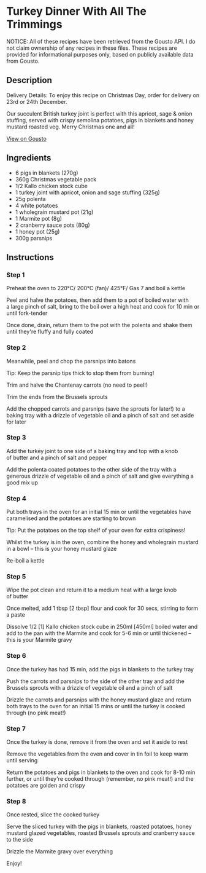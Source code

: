 # Turkey Dinner With All The Trimmings

NOTICE: All of these recipes have been retrieved from the Gousto API. I do not claim ownership of any recipes in these files. These recipes are provided for informational purposes only, based on publicly available data from Gousto.

## Description

Delivery Details: To enjoy this recipe on Christmas Day, order for delivery on 23rd or 24th December.

Our succulent British turkey joint is perfect with this apricot, sage & onion stuffing, served with crispy semolina potatoes, pigs in blankets and honey mustard roasted veg. Merry Christmas one and all!

[View on Gousto](https://www.gousto.co.uk/recipes/cookbook/turkey-dinner-with-all-the-trimmings)

## Ingredients

- 6 pigs in blankets (270g)
- 360g Christmas vegetable pack
- 1/2 Kallo chicken stock cube
- 1 turkey joint with apricot, onion and sage stuffing (325g)
- 25g polenta
- 4 white potatoes
- 1 wholegrain mustard pot (21g)
- 1 Marmite pot (8g)
- 2 cranberry sauce pots (80g)
- 1 honey pot (25g)
- 300g parsnips

## Instructions


### Step 1

Preheat the oven to 220°C/ 200°C (fan)/ 425°F/ Gas 7 and boil a kettle


Peel and halve the potatoes, then add them to a pot of boiled water with a large pinch of salt, bring to the boil over a high heat and cook for 10 min or until fork-tender


Once done, drain, return them to the pot with the polenta and shake them until they're fluffy and fully coated


### Step 2

Meanwhile, peel and chop the parsnips into batons


Tip: Keep the parsnip tips thick to stop them from burning!


Trim and halve the Chantenay carrots (no need to peel!)


Trim the ends from the Brussels sprouts


Add the chopped carrots and parsnips (save the sprouts for later!) to a baking tray with a drizzle of vegetable oil and a pinch of salt and set aside for later


### Step 3

Add the turkey joint to one side of a baking tray and top with a knob of butter and a pinch of salt and pepper


Add the polenta coated potatoes to the other side of the tray with a generous drizzle of vegetable oil and a pinch of salt and give everything a good mix up


### Step 4

Put both trays in the oven for an initial 15 min or until the vegetables have caramelised and the potatoes are starting to brown


Tip: Put the potatoes on the top shelf of your oven for extra crispiness!


Whilst the turkey is in the oven, combine the honey and wholegrain mustard in a bowl – this is your honey mustard glaze


Re-boil a kettle


### Step 5

Wipe the pot clean and return it to a medium heat with a large knob of butter


Once melted, add 1 tbsp <span class="text-danger">[2 tbsp]</span> flour and cook for 30 secs, stirring to form a paste


Dissolve 1/2 <span class="text-danger">[1]</span> Kallo chicken stock cube in 250ml <span class="text-danger">[450ml]</span> boiled water and add to the pan with the Marmite and cook for 5-6 min or until thickened – this is your Marmite gravy


### Step 6

Once the turkey has had 15 min, add the pigs in blankets to the turkey tray


Push the carrots and parsnips to the side of the other tray and add the Brussels sprouts with a drizzle of vegetable oil and a pinch of salt


Drizzle the carrots and parsnips with the honey mustard glaze and return both trays to the oven for an initial 15 mins or until the turkey is cooked through (no pink meat!)


### Step 7

Once the turkey is done, remove it from the oven and set it aside to rest


Remove the vegetables from the oven and cover in tin foil to keep warm until serving


Return the potatoes and pigs in blankets to the oven and cook for 8-10 min further, or until they're cooked through (remember, no pink meat!) and the potatoes are golden and crispy

### Step 8

Once rested, slice the cooked turkey


Serve the sliced turkey with the pigs in blankets, roasted potatoes, honey mustard glazed vegetables, roasted Brussels sprouts and cranberry sauce to the side


Drizzle the Marmite gravy over everything


Enjoy!

